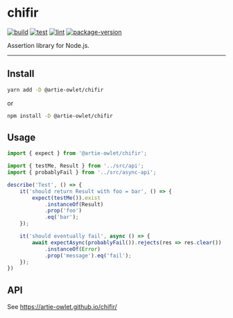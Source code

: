 # chifir

[![build](https://github.com/artie-owlet/chifir/actions/workflows/build.yaml/badge.svg)](https://github.com/artie-owlet/chifir/actions/workflows/build.yaml)
[![test](https://github.com/artie-owlet/chifir/actions/workflows/test.yaml/badge.svg)](https://github.com/artie-owlet/chifir/actions/workflows/test.yaml)
[![lint](https://github.com/artie-owlet/chifir/actions/workflows/lint.yaml/badge.svg)](https://github.com/artie-owlet/chifir/actions/workflows/lint.yaml)
[![package-version](https://img.shields.io/endpoint?url=https://gist.githubusercontent.com/artie-owlet/efb3c17b62d57a444d7d6a505636ffa2/raw/chifir-package-version.json)](https://www.npmjs.com/package/@artie-owlet/chifir)

Assertion library for Node.js.

---

## Install

```bash
yarn add -D @artie-owlet/chifir
```

or

```bash
npm install -D @artie-owlet/chifir
```

## Usage

```ts
import { expect } from '@artie-owlet/chifir';

import { testMe, Result } from '../src/api';
import { probablyFail } from '../src/async-api';

describe('Test', () => {
    it('should return Result with foo = bar', () => {
        expect(testMe()).exist
            .instanceOf(Result)
            .prop('foo')
            .eq('bar');
    });

    it('should eventually fail', async () => {
        await expectAsync(probablyFail()).rejects(res => res.clear())
            .instanceOf(Error)
            .prop('message').eq('fail');
    });
})
```

## API

See https://artie-owlet.github.io/chifir/
